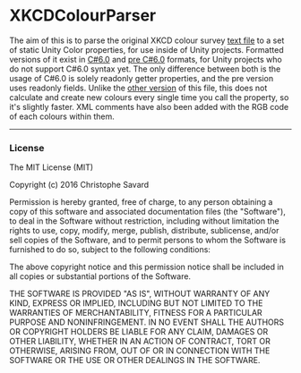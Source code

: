 # XKCDColourParser
The aim of this is to parse the original XKCD colour survey [text file](Output/original.txt) to a set of static Unity Color
properties, for use inside of Unity projects. Formatted versions of it exist in [C#6.0](Output/formatted_c%236.cs) and
[pre C#6.0](Output/formatted.cs) formats, for Unity projects who do not support C#6.0 syntax yet. The only difference between
both is the usage of C#6.0 is solely readonly getter properties, and the pre version uses readonly fields. Unlike the
[other version](http://forum.unity3d.com/threads/xkcd-colors-in-unity.85896/) of this file, this does not calculate and create new colours every single time you call the property, so it's slightly faster. XML comments have also been added with the RGB
code of each colours within them.

---
### License
The MIT License (MIT)

Copyright (c) 2016 Christophe Savard

Permission is hereby granted, free of charge, to any person obtaining a copy
of this software and associated documentation files (the "Software"), to deal
in the Software without restriction, including without limitation the rights
to use, copy, modify, merge, publish, distribute, sublicense, and/or sell
copies of the Software, and to permit persons to whom the Software is
furnished to do so, subject to the following conditions:

The above copyright notice and this permission notice shall be included in all
copies or substantial portions of the Software.

THE SOFTWARE IS PROVIDED "AS IS", WITHOUT WARRANTY OF ANY KIND, EXPRESS OR
IMPLIED, INCLUDING BUT NOT LIMITED TO THE WARRANTIES OF MERCHANTABILITY,
FITNESS FOR A PARTICULAR PURPOSE AND NONINFRINGEMENT. IN NO EVENT SHALL THE
AUTHORS OR COPYRIGHT HOLDERS BE LIABLE FOR ANY CLAIM, DAMAGES OR OTHER
LIABILITY, WHETHER IN AN ACTION OF CONTRACT, TORT OR OTHERWISE, ARISING FROM,
OUT OF OR IN CONNECTION WITH THE SOFTWARE OR THE USE OR OTHER DEALINGS IN THE
SOFTWARE.
